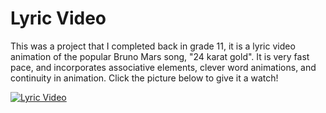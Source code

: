 # Lyric Video

<p>This was a project that I completed back in grade 11, it is a lyric video animation of the popular Bruno Mars song, "24 karat gold". It is very fast pace, and incorporates associative elements, clever word animations, and continuity in animation. Click the picture below to give it a watch!</p> 


[![Lyric Video](https://i9.ytimg.com/vi_webp/4VbzUdvcKuo/mqdefault.webp?time=1607478600000&sqp=CMjawP4F&rs=AOn4CLALp6T3AjoQVe1h8tDOrc3xdJiVlw)](https://youtu.be/4VbzUdvcKuo)

</br>
</br>
</br>
</br>
</br>
</br>
</br>
</br>
</br>
</br>
